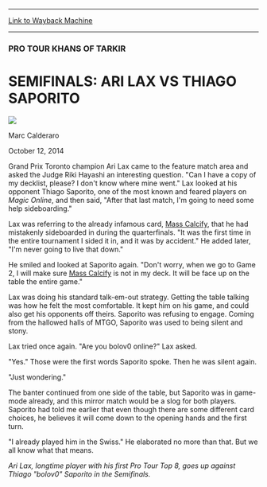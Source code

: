 
---
[Link to Wayback Machine](https://web.archive.org/web/20141015145247/http://magic.wizards.com/en/events/coverage/ptktk/semifinals-ari-lax-vs-thiago-saporito-2014-10-12)

[_metadata_:description]:- "Grand Prix Toronto champion Ari Lax came to the feature match area and asked the Judge Riki Hayashi an interesting question. `Can I have a copy of my decklist, please? I don't know where mine went.` Lax looked at his opponent Thiago Saporito, one of the most known and feared players on Magic Online, and then said, `After that last match, I'm going to need some help sideboarding.`"
[_metadata_:generator]:- "Drupal 7 (http://drupal.org)"
[_metadata_:node]:- "287116"
[_metadata_:publish_date]:- "2014-10-12"
[_metadata_:source]:- "div-main"
[_metadata_:title]:- "SEMIFINALS: ARI LAX VS THIAGO SAPORITO"
[_metadata_:wayback_capture_timestamp]:- "2014-10-15 14:52:47"
[_metadata_:wayback_raw_url]:- "https://web.archive.org/web/20141015145247id_/http://magic.wizards.com/en/events/coverage/ptktk/semifinals-ari-lax-vs-thiago-saporito-2014-10-12"
[_metadata_:wayback_url]:- "http://magic.wizards.com/en/events/coverage/ptktk/semifinals-ari-lax-vs-thiago-saporito-2014-10-12"
---





### PRO TOUR KHANS OF TARKIR


SEMIFINALS: ARI LAX VS THIAGO SAPORITO
======================================



![](https://media.magic.wizards.com/styles/auth_small/public/images/person/calderaro.jpg)

Marc Calderaro




October 12, 2014
 











 Grand Prix Toronto champion Ari Lax came to the feature match area and asked the Judge Riki Hayashi an interesting question. "Can I have a copy of my decklist, please? I don't know where mine went." Lax looked at his opponent Thiago Saporito, one of the most known and feared players on *Magic Online*, and then said, "After that last match, I'm going to need some help sideboarding."




 Lax was referring to the already infamous card, [Mass Calcify](http://gatherer.wizards.com/Pages/Card/Details.aspx?name=Mass+Calcify), that he had mistakenly sideboarded in during the quarterfinals. "It was the first time in the entire tournament I sided it in, and it was by accident." He added later, "I'm never going to live that down."




 He smiled and looked at Saporito again. "Don't worry, when we go to Game 2, I will make sure [Mass Calcify](http://gatherer.wizards.com/Pages/Card/Details.aspx?name=Mass+Calcify) is not in my deck. It will be face up on the table the entire game."



Lax was doing his standard talk-em-out strategy. Getting the table talking was how he felt the most comfortable. It kept him on his game, and could also get his opponents off theirs. Saporito was refusing to engage. Coming from the hallowed halls of MTGO, Saporito was used to being silent and stony.


Lax tried once again. "Are you bolov0 online?" Lax asked.


"Yes." Those were the first words Saporito spoke. Then he was silent again.


"Just wondering."


The banter continued from one side of the table, but Saporito was in game-mode already, and this mirror match would be a slog for both players. Saporito had told me earlier that even though there are some different card choices, he believes it will come down to the opening hands and the first turn.


"I already played him in the Swiss." He elaborated no more than that. But we all know what that means.




*Ari Lax, longtime player with his first Pro Tour Top 8, goes up against Thiago "bolov0" Saporito in the Semifinals.*




  






 
 




  







